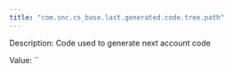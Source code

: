 ```yaml
---
title: "com.snc.cs_base.last.generated.code.tree.path"
---
```


Description: Code used to generate next account code

Value: ``
